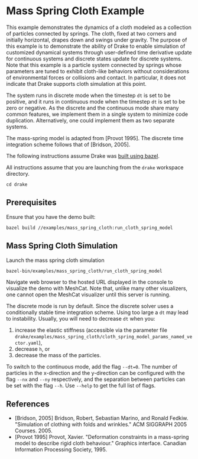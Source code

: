 Mass Spring Cloth Example
================================================================================

This example demonstrates the dynamics of a cloth modeled as a collection of
particles connected by springs. The cloth, fixed at two corners and
initially horizontal, drapes down and swings under gravity. The purpose of this
example is to demonstrate the ability of Drake to enable simulation of
customized dynamical systems through user-defined time derivative update for
continuous systems and discrete states update for discrete systems. Note that
this example is a particle system connected by springs whose parameters are
tuned to exhibit cloth-like behaviors without considerations of environmental
forces or collisions and contact. In particular, it does not indicate that Drake
supports cloth simulation at this point.

The system runs in discrete mode when the timestep `dt` is set to be positive,
and it runs in continuous mode when the timestep `dt` is set to be zero or
negative. As the discrete and the continuous mode share many common features, we
implement them in a single system to minimize code duplication. Alternatively,
one could implement them as two separate systems.

The mass-spring model is adapted from [Provot 1995]. The discrete time
integration scheme follows that of [Bridson, 2005].

The following instructions assume Drake was
[built using bazel](https://drake.mit.edu/bazel.html?highlight=bazel).

All instructions assume that you are launching from the `drake` workspace
directory.
```
cd drake
```

Prerequisites
-------------

Ensure that you have the demo built:

```
bazel build //examples/mass_spring_cloth:run_cloth_spring_model
```


Mass Spring Cloth Simulation
---------------------
Launch the mass spring cloth simulation
```
bazel-bin/examples/mass_spring_cloth/run_cloth_spring_model
```

Navigate web browser to the hosted URL displayed in the console to visualize
the demo with MeshCat. Note that, unlike many other visualizers, one cannot
open the MeshCat visualizer until this server is running.

The discrete mode is run by default. Since the discrete solver uses a
conditionally stable time integration scheme. Using too large a `dt`
may lead to instability. Usually, you will need to decrease `dt` when you:

 1. increase the elastic stiffness (accessible via the parameter file 
 `drake/examples/mass_spring_cloth/cloth_spring_model_params_named_vector.yaml`),
 2. decrease `h`, or
 3. decrease the mass of the particles.

To switch to the continuous mode, add the flag `--dt=0`. The number
of particles in the x-direction and the y-direction can be configured
with the flag `--nx` and `--ny` respectively, and the separation
between particles can be set with the flag `--h`. Use `--help` to
get the full list of flags.

References
-------------------------------------------------
 - [Bridson, 2005] Bridson, Robert, Sebastian
 Marino, and Ronald Fedkiw. "Simulation of clothing with folds and wrinkles."
 ACM SIGGRAPH 2005 Courses. 2005.
 - [Provot 1995] Provot, Xavier.
 "Deformation constraints in a mass-spring model to describe rigid cloth
 behaviour." Graphics interface. Canadian Information Processing Society, 1995.
